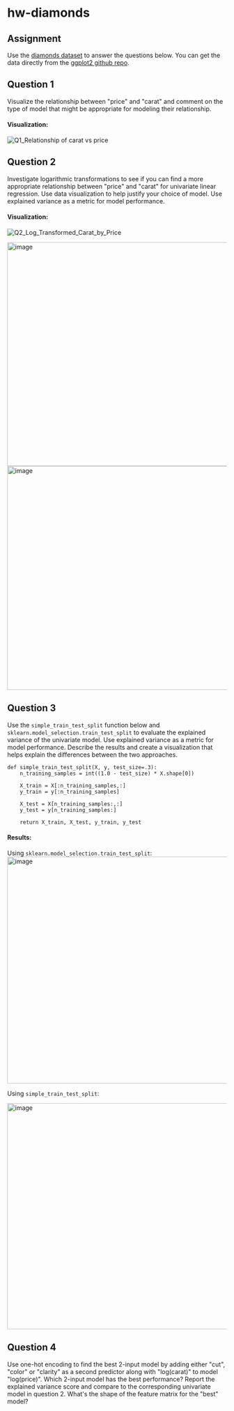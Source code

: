 
# hw-diamonds

## Assignment

Use the [diamonds dataset](https://ggplot2.tidyverse.org/reference/diamonds.html) to answer the questions below.
You can get the data directly from the [ggplot2 github repo](https://github.com/tidyverse/ggplot2/).

## Question 1

Visualize the relationship between "price" and "carat" and comment on the type of model that 
might be appropriate for modeling their relationship.

#### Visualization:
![Q1_Relationship of carat vs price](https://user-images.githubusercontent.com/45035308/201501479-cf2ca704-739a-4830-8f00-c9950bbc8b96.png)


## Question 2

Investigate logarithmic transformations to see if you can find a more appropriate relationship
between "price" and "carat" for univariate linear regression.
Use data visualization to help justify your choice of model.
Use explained variance as a metric for model performance.

#### Visualization:
![Q2_Log_Transformed_Carat_by_Price](https://user-images.githubusercontent.com/45035308/201501489-a8be080c-f78f-4762-8f39-e3c4609fcc58.png)

<img width="514" alt="image" src="https://user-images.githubusercontent.com/45035308/201500621-7467a320-51e7-44c9-8065-0b1b73c39ba5.png">

<img width="514" alt="image" src="https://user-images.githubusercontent.com/45035308/201500659-4445ad3e-2924-4f5c-9d33-330732ba51ee.png">



## Question 3

Use the `simple_train_test_split` function below and `sklearn.model_selection.train_test_split` 
to evaluate the explained variance of the univariate model.
Use explained variance as a metric for model performance.
Describe the results and create a visualization that helps explain the differences between the two approaches.
```
def simple_train_test_split(X, y, test_size=.3):
    n_training_samples = int((1.0 - test_size) * X.shape[0])

    X_train = X[:n_training_samples,:]
    y_train = y[:n_training_samples]

    X_test = X[n_training_samples:,:]
    y_test = y[n_training_samples:]

    return X_train, X_test, y_train, y_test
```

#### Results:

Using `sklearn.model_selection.train_test_split`:
<img width="521" alt="image" src="https://user-images.githubusercontent.com/45035308/201500716-bfd0ffb2-7947-4f9c-b08f-d348fa2344e9.png">


Using `simple_train_test_split`:

<img width="519" alt="image" src="https://user-images.githubusercontent.com/45035308/201500739-0663dbbc-c74b-4024-8640-640d6e587293.png">



## Question 4

Use one-hot encoding to find the best 2-input model by adding either "cut", "color" or "clarity" as a second predictor along with "log(carat)" to model "log(price)". Which 2-input model has the best performance? Report the explained variance score and compare to the corresponding univariate model in question 2. What's the shape of the feature matrix for the "best" model?
